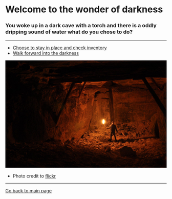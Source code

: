 # Welcome to the wonder of darkness
### You woke up in a dark cave with a torch and there is a oddly dripping sound of water what do you chose to do?
---

* [Choose to stay in place and check inventory](../selection-2/README.md)
* [Walk forward into the darkness](../selection-5/README.md)

![](Cave.jpg)
* Photo credit to [flickr](https://www.flickr.com/photos/yvan_s/34500407863)

---

[Go back to main page](../README.md)
